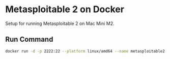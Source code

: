# Metasploitable 2 on Docker
Setup for running Metasploitable 2 on Mac Mini M2.

## Run Command
```bash
docker run -d -p 2222:22 --platform linux/amd64 --name metasploitable2 tleemcjr/metasploitable2 /bin/bash -c "service ssh start && tail -f /dev/null"
